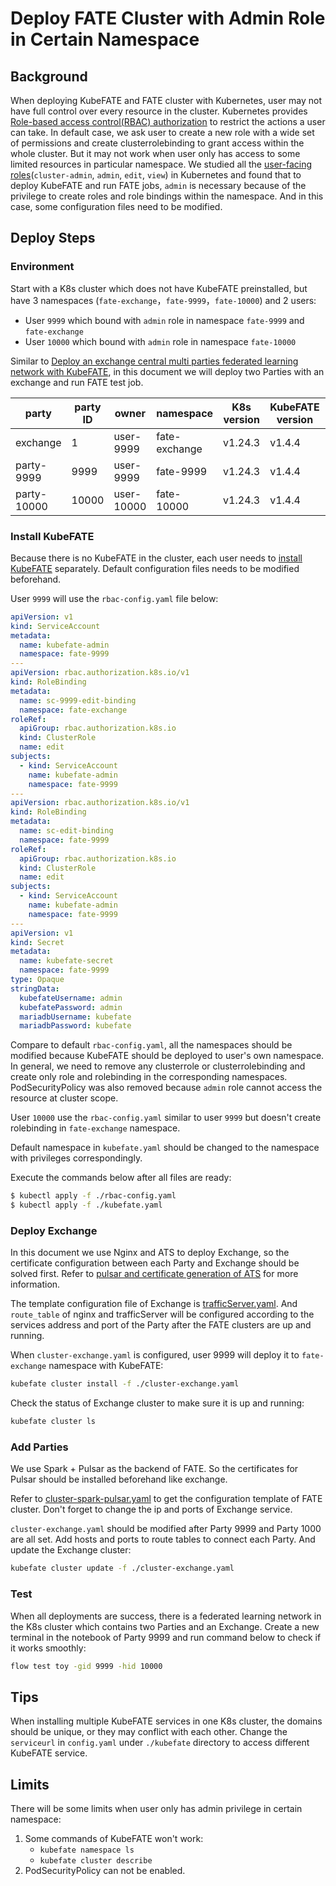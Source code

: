 # Deploy FATE Cluster with Admin Role in Certain Namespace

## Background

When deploying KubeFATE and FATE cluster with Kubernetes, user may not have full control over every resource in the cluster. Kubernetes provides [Role-based access control(RBAC) authorization](https://kubernetes.io/docs/reference/access-authn-authz/rbac/) to restrict the actions a user can take. In default case, we ask user to create a new role with a wide set of permissions and create clusterrolebinding to grant access within the whole cluster. But it may not work when user only has access to some limited resources in particular namespace. We studied all the [user-facing roles](https://kubernetes.io/docs/reference/access-authn-authz/rbac/#user-facing-roles)(`cluster-admin`, `admin`, `edit`, `view`) in Kubernetes and found that to deploy KubeFATE and run FATE jobs, `admin` is necessary because of the privilege to create roles and role bindings within the namespace. And in this case, some configuration files need to be modified.

## Deploy Steps

### Environment

Start with a K8s cluster which does not have KubeFATE preinstalled, but have 3 namespaces (`fate-exchange`，`fate-9999`，`fate-10000`) and 2 users:

- User `9999` which bound with `admin` role in namespace `fate-9999` and `fate-exchange`
- User `10000` which bound with `admin` role in namespace `fate-10000`

Similar to [Deploy an exchange central multi parties federated learning network with KubeFATE](https://github.com/FederatedAI/KubeFATE/wiki/Deploy-an-exchange-central-multi-parties-federated-learning-network-with-KubeFATE), in this document we will deploy two Parties with an exchange and run FATE test job.

| party       | party ID | owner      | namespace     | K8s version | KubeFATE version | FATE version |
|-------------|----------|------------|---------------|-------------|------------------|--------------|
| exchange    | 1        | user-9999  | fate-exchange | v1.24.3     | v1.4.4           | v1.8.0       |
| party-9999  | 9999     | user-9999  | fate-9999     | v1.24.3     | v1.4.4           | v1.8.0       |
| party-10000 | 10000    | user-10000 | fate-10000    | v1.24.3     | v1.4.4           | v1.8.0       |

### Install KubeFATE

Because there is no KubeFATE in the cluster, each user needs to [install KubeFATE](https://github.com/FederatedAI/KubeFATE/tree/master/k8s-deploy#readme) separately. Default configuration files needs to be modified beforehand.

User `9999` will use the `rbac-config.yaml` file below:

```yaml
apiVersion: v1
kind: ServiceAccount
metadata:
  name: kubefate-admin
  namespace: fate-9999
---
apiVersion: rbac.authorization.k8s.io/v1
kind: RoleBinding
metadata:
  name: sc-9999-edit-binding
  namespace: fate-exchange
roleRef:
  apiGroup: rbac.authorization.k8s.io
  kind: ClusterRole
  name: edit
subjects:
  - kind: ServiceAccount
    name: kubefate-admin
    namespace: fate-9999
---
apiVersion: rbac.authorization.k8s.io/v1
kind: RoleBinding
metadata:
  name: sc-edit-binding
  namespace: fate-9999
roleRef:
  apiGroup: rbac.authorization.k8s.io
  kind: ClusterRole
  name: edit
subjects:
  - kind: ServiceAccount
    name: kubefate-admin
    namespace: fate-9999
---
apiVersion: v1
kind: Secret
metadata:
  name: kubefate-secret
  namespace: fate-9999
type: Opaque
stringData:
  kubefateUsername: admin
  kubefatePassword: admin
  mariadbUsername: kubefate
  mariadbPassword: kubefate
```

Compare to default `rbac-config.yaml`, all the namespaces should be modified because KubeFATE should be deployed to user's own namespace. In general, we need to remove any clusterrole or clusterrolebinding and create only role and rolebinding in the corresponding namespaces. PodSecurityPolicy was also removed because `admin` role cannot access the resource at cluster scope.

User `10000` use the `rbac-config.yaml` similar to user `9999` but doesn't create rolebinding in `fate-exchange` namespace.

Default namespace in `kubefate.yaml` should be changed to the namespace with privileges correspondingly.

Execute the commands below after all files are ready:

```bash
$ kubectl apply -f ./rbac-config.yaml
$ kubectl apply -f ./kubefate.yaml
```

### Deploy Exchange

In this document we use Nginx and ATS to deploy Exchange, so the certificate configuration between each Party and Exchange should be solved first. Refer to [pulsar and certificate generation of ATS](https://github.com/FederatedAI/FATE/blob/v1.6.0/cluster-deploy/doc/fate_on_spark/FATE_on_spark_with_pulsar_zh.md) for more information.

The template configuration file of Exchange is [trafficServer.yaml](https://github.com/FederatedAI/KubeFATE/blob/master/k8s-deploy/examples/party-exchange/trafficServer.yaml). And `route_table` of nginx and trafficServer will be configured according to the services address and port of the Party after the FATE clusters are up and running.

When `cluster-exchange.yaml` is configured, user 9999 will deploy it to `fate-exchange` namespace with KubeFATE:

```sh
kubefate cluster install -f ./cluster-exchange.yaml
```

Check the status of Exchange cluster to make sure it is up and running:

```sh
kubefate cluster ls
```

### Add Parties

We use Spark + Pulsar as the backend of FATE. So the certificates for Pulsar should be installed beforehand like exchange.

Refer to [cluster-spark-pulsar.yaml](https://github.com/FederatedAI/KubeFATE/blob/master/k8s-deploy/examples/party-9999/cluster-spark-pulsar.yaml) to get the configuration template of FATE cluster. Don't forget to change the ip and ports of Exchange service.

`cluster-exchange.yaml` should be modified after Party 9999 and Party 1000 are all set. Add hosts and ports to route tables to connect each Party. And update the Exchange cluster:

```sh
kubefate cluster update -f ./cluster-exchange.yaml
```

### Test

When all deployments are success, there is a federated learning network in the K8s cluster which contains two Parties and an Exchange. Create a new terminal in the notebook of Party 9999 and run command below to check if it works smoothly:

```sh
flow test toy -gid 9999 -hid 10000
```

## Tips

When installing multiple KubeFATE services in one K8s cluster, the domains should be unique, or they may conflict with each other. Change the `serviceurl` in `config.yaml` under `./kubefate` directory to access different KubeFATE service.

## Limits

There will be some limits when user only has admin privilege in certain namespace:

1. Some commands of KubeFATE won't work:
   - `kubefate namespace ls`
   - `kubefate cluster describe`
2. PodSecurityPolicy can not be enabled.
